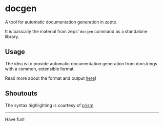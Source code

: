 # docgen

A tool for automatic documentation generation in zepto.

It is basically the material from zeps' `docgen` command
as a standalone library.

## Usage

The idea is to provide automatic documentation generation
from docstrings with a common, extensible format.

Read more about the format and output [here](https://github.com/zeps-system/zeps#documenting-packages)!

## Shoutouts

The syntax highlighting is courtesy of [prism](http://prismjs.com/).

<hr/>

Have fun!
